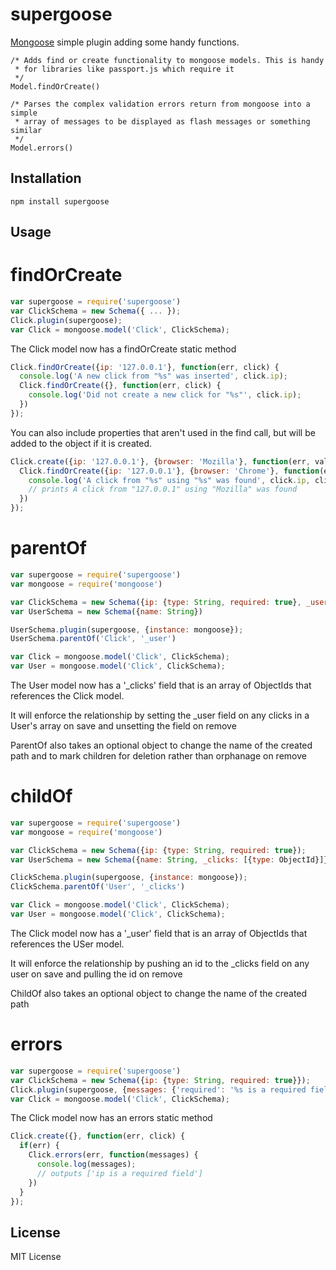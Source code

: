 supergoose
==================

[Mongoose](https://github.com/LearnBoost/mongoose) simple plugin adding some
handy functions.

```javasript
/* Adds find or create functionality to mongoose models. This is handy
 * for libraries like passport.js which require it
 */
Model.findOrCreate()

/* Parses the complex validation errors return from mongoose into a simple
 * array of messages to be displayed as flash messages or something similar
 */
Model.errors()
```

Installation
------------

`npm install supergoose`

Usage
-----

# findOrCreate

```javascript
var supergoose = require('supergoose')
var ClickSchema = new Schema({ ... });
Click.plugin(supergoose);
var Click = mongoose.model('Click', ClickSchema);
```

The Click model now has a findOrCreate static method

```javascript
Click.findOrCreate({ip: '127.0.0.1'}, function(err, click) {
  console.log('A new click from "%s" was inserted', click.ip);
  Click.findOrCreate({}, function(err, click) {
    console.log('Did not create a new click for "%s"', click.ip);
  })
});
```

You can also include properties that aren't used in the
find call, but will be added to the object if it is created.

```javascript
Click.create({ip: '127.0.0.1'}, {browser: 'Mozilla'}, function(err, val) {
  Click.findOrCreate({ip: '127.0.0.1'}, {browser: 'Chrome'}, function(err, click) {
    console.log('A click from "%s" using "%s" was found', click.ip, click.browser);
    // prints A click from "127.0.0.1" using "Mozilla" was found
  })
});
```
# parentOf
```javascript
var supergoose = require('supergoose')
var mongoose = require('mongoose')

var ClickSchema = new Schema({ip: {type: String, required: true}, _user: {type: ObjectId}});
var UserSchema = new Schema({name: String})

UserSchema.plugin(supergoose, {instance: mongoose});
UserSchema.parentOf('Click', '_user')

var Click = mongoose.model('Click', ClickSchema);
var User = mongoose.model('Click', ClickSchema);

```

The User model now has a '_clicks' field that is an array of ObjectIds that references the Click model.

It will enforce the relationship by setting the _user field on any clicks in a User's array on save and unsetting the field on remove

ParentOf also takes an optional object to change the name of the created path and to mark children for deletion rather than orphanage on remove

# childOf
```javascript
var supergoose = require('supergoose')
var mongoose = require('mongoose')

var ClickSchema = new Schema({ip: {type: String, required: true});
var UserSchema = new Schema({name: String, _clicks: [{type: ObjectId}]})

ClickSchema.plugin(supergoose, {instance: mongoose});
ClickSchema.parentOf('User', '_clicks')

var Click = mongoose.model('Click', ClickSchema);
var User = mongoose.model('Click', ClickSchema);

```

The Click model now has a '_user' field that is an array of ObjectIds that references the USer model.

It will enforce the relationship by pushing an id to the _clicks field on any user on save and pulling the id on remove

ChildOf also takes an optional object to change the name of the created path

# errors
```javascript
var supergoose = require('supergoose')
var ClickSchema = new Schema({ip: {type: String, required: true}});
Click.plugin(supergoose, {messages: {'required': '%s is a required field'}});
var Click = mongoose.model('Click', ClickSchema);
```

The Click model now has an errors static method

```javascript
Click.create({}, function(err, click) {
  if(err) {
    Click.errors(err, function(messages) {
      console.log(messages);
      // outputs ['ip is a required field']
    })
  }
});

```
License
-------

MIT License
